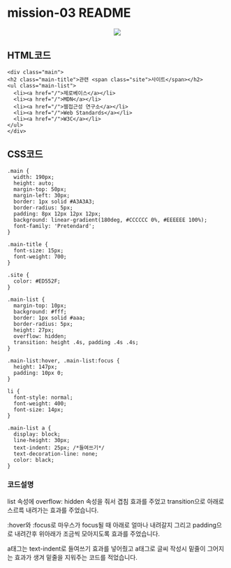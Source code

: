 # mission-03 README

<p align="center">
  <img src="https://github.com/LKJ970524/home-work/assets/115642699/9a3a7496-2cb2-4553-8c85-ca3745cd718c">
</p>

## HTML코드

    <div class="main">
    <h2 class="main-title">관련 <span class="site">사이트</span></h2>
    <ul class="main-list">
      <li><a href="/">제로베이스</a></li>
      <li><a href="/">MDN</a></li>
      <li><a href="/">웹접근성 연구소</a></li>
      <li><a href="/">Web Standards</a></li>
      <li><a href="/">W3C</a></li>
    </ul>
    </div>

## CSS코드

    .main {
      width: 190px;
      height: auto;
      margin-top: 50px;
      margin-left: 30px;
      border: 1px solid #A3A3A3;
      border-radius: 5px;
      padding: 8px 12px 12px 12px;
      background: linear-gradient(180deg, #CCCCCC 0%, #EEEEEE 100%);
      font-family: 'Pretendard';
    }

    .main-title {
      font-size: 15px;
      font-weight: 700;
    }

    .site { 
      color: #ED552F;
    }

    .main-list {
      margin-top: 10px;
      background: #fff;
      border: 1px solid #aaa;
      border-radius: 5px;
      height: 27px;
      overflow: hidden;
      transition: height .4s, padding .4s .4s;
    }

    .main-list:hover, .main-list:focus {
      height: 147px;
      padding: 10px 0;
    }

    li {
      font-style: normal;
      font-weight: 400;
      font-size: 14px;
    }

    .main-list a {
      display: block;
      line-height: 30px;  
      text-indent: 25px; /*들여쓰기*/
      text-decoration-line: none;
      color: black;
    }

### 코드설명
list 속성에 overflow: hidden 속성을 줘서 겹침 효과를 주었고 transition으로 아래로 스르륵 내려가는 효과를 주었습니다.

:hover와 :focus로 마우스가 focus될 때 아래로 얼마나 내려갈지 그리고 padding으로 내려간후 위아래가 조금씩 모아지도록 효과를 주었습니다.

a태그는 text-indent로 들여쓰기 효과를 넣어줬고 a태그로 글씨 작성시 밑줄이 그어지는 효과가 생겨 밑줄을 지워주는 코드를 적었습니다.